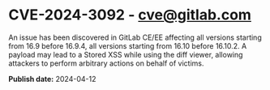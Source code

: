 # CVE-2024-3092 - cve@gitlab.com

An issue has been discovered in GitLab CE/EE affecting all versions starting from 16.9 before 16.9.4, all versions starting from 16.10 before 16.10.2. A payload may lead to a Stored XSS while using the diff viewer, allowing attackers to perform arbitrary actions on behalf of victims.

**Publish date:** 2024-04-12

